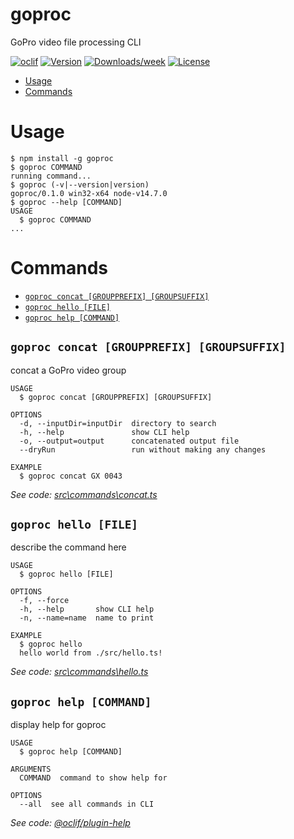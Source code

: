 goproc
======

GoPro video file processing CLI

[![oclif](https://img.shields.io/badge/cli-oclif-brightgreen.svg)](https://oclif.io)
[![Version](https://img.shields.io/npm/v/goproc.svg)](https://npmjs.org/package/goproc)
[![Downloads/week](https://img.shields.io/npm/dw/goproc.svg)](https://npmjs.org/package/goproc)
[![License](https://img.shields.io/npm/l/goproc.svg)](https://github.com/davidweitzenfeld/goproc/blob/master/package.json)

<!-- toc -->
* [Usage](#usage)
* [Commands](#commands)
<!-- tocstop -->
# Usage
<!-- usage -->
```sh-session
$ npm install -g goproc
$ goproc COMMAND
running command...
$ goproc (-v|--version|version)
goproc/0.1.0 win32-x64 node-v14.7.0
$ goproc --help [COMMAND]
USAGE
  $ goproc COMMAND
...
```
<!-- usagestop -->
# Commands
<!-- commands -->
* [`goproc concat [GROUPPREFIX] [GROUPSUFFIX]`](#goproc-concat-groupprefix-groupsuffix)
* [`goproc hello [FILE]`](#goproc-hello-file)
* [`goproc help [COMMAND]`](#goproc-help-command)

## `goproc concat [GROUPPREFIX] [GROUPSUFFIX]`

concat a GoPro video group

```
USAGE
  $ goproc concat [GROUPPREFIX] [GROUPSUFFIX]

OPTIONS
  -d, --inputDir=inputDir  directory to search
  -h, --help               show CLI help
  -o, --output=output      concatenated output file
  --dryRun                 run without making any changes

EXAMPLE
  $ goproc concat GX 0043
```

_See code: [src\commands\concat.ts](https://github.com/davidweitzenfeld/goproc/blob/v0.1.0/src\commands\concat.ts)_

## `goproc hello [FILE]`

describe the command here

```
USAGE
  $ goproc hello [FILE]

OPTIONS
  -f, --force
  -h, --help       show CLI help
  -n, --name=name  name to print

EXAMPLE
  $ goproc hello
  hello world from ./src/hello.ts!
```

_See code: [src\commands\hello.ts](https://github.com/davidweitzenfeld/goproc/blob/v0.1.0/src\commands\hello.ts)_

## `goproc help [COMMAND]`

display help for goproc

```
USAGE
  $ goproc help [COMMAND]

ARGUMENTS
  COMMAND  command to show help for

OPTIONS
  --all  see all commands in CLI
```

_See code: [@oclif/plugin-help](https://github.com/oclif/plugin-help/blob/v3.2.0/src\commands\help.ts)_
<!-- commandsstop -->

